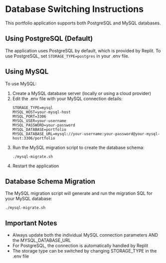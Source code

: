 # Database Switching Instructions

This portfolio application supports both PostgreSQL and MySQL databases.

## Using PostgreSQL (Default)

The application uses PostgreSQL by default, which is provided by Replit. 
To use PostgreSQL, set `STORAGE_TYPE=postgres` in your .env file.

## Using MySQL

To use MySQL:

1. Create a MySQL database server (locally or using a cloud provider)
2. Edit the .env file with your MySQL connection details:
   ```
   STORAGE_TYPE=mysql
   MYSQL_HOST=your-mysql-host
   MYSQL_PORT=3306
   MYSQL_USER=your-username
   MYSQL_PASSWORD=your-password
   MYSQL_DATABASE=portfolio
   MYSQL_DATABASE_URL=mysql://your-username:your-password@your-mysql-host:3306/portfolio
   ```
3. Run the MySQL migration script to create the database schema:
   ```
   ./mysql-migrate.sh
   ```
4. Restart the application

## Database Schema Migration

The MySQL migration script will generate and run the migration SQL for your MySQL database:
```
./mysql-migrate.sh
```

## Important Notes

- Always update both the individual MySQL connection parameters AND the MYSQL_DATABASE_URL
- For PostgreSQL, the connection is automatically handled by Replit
- The storage type can be switched by changing STORAGE_TYPE in the .env file

